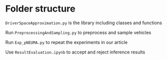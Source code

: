 # Folder structure

`DriverSpaceApproximation.py` is the library including classes and functions

Run `PreprocessingAndSampling.py` to preprocess and sample vehicles

Run `Exp_pNEUMA.py` to repeat the experiments in our article

Use `ResultEvaluation.ipynb` to accept and reject inference results
